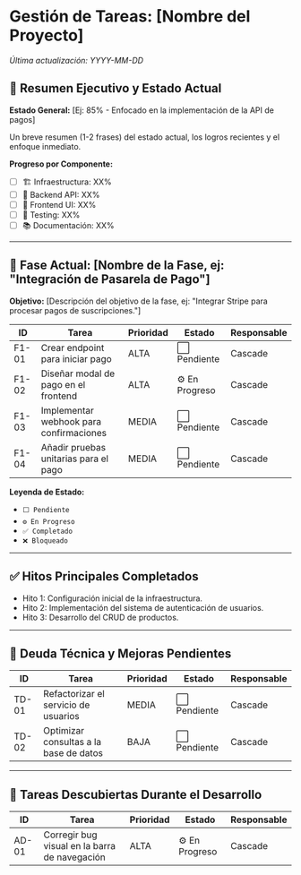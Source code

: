 # Gestión de Tareas: [Nombre del Proyecto]
_Última actualización: YYYY-MM-DD_

## 🎯 Resumen Ejecutivo y Estado Actual

**Estado General:** [Ej: 85% - Enfocado en la implementación de la API de pagos]

Un breve resumen (1-2 frases) del estado actual, los logros recientes y el enfoque inmediato.

**Progreso por Componente:**
- [ ] 🏗️ Infraestructura: XX%
- [ ] 🔗 Backend API: XX%
- [ ] 🎨 Frontend UI: XX%
- [ ] 🧪 Testing: XX%
- [ ] 📚 Documentación: XX%

---

## 🚀 Fase Actual: [Nombre de la Fase, ej: "Integración de Pasarela de Pago"]

**Objetivo:** [Descripción del objetivo de la fase, ej: "Integrar Stripe para procesar pagos de suscripciones."]

| ID    | Tarea                                  | Prioridad | Estado      | Responsable |
|-------|----------------------------------------|-----------|-------------|-------------|
| F1-01 | Crear endpoint para iniciar pago       | ALTA      | ⬜ Pendiente | Cascade     |
| F1-02 | Diseñar modal de pago en el frontend   | ALTA      | ⚙️ En Progreso | Cascade     |
| F1-03 | Implementar webhook para confirmaciones| MEDIA     | ⬜ Pendiente | Cascade     |
| F1-04 | Añadir pruebas unitarias para el pago  | MEDIA     | ⬜ Pendiente | Cascade     |

**Leyenda de Estado:**
- `⬜ Pendiente`
- `⚙️ En Progreso`
- `✅ Completado`
- `❌ Bloqueado`

---

## ✅ Hitos Principales Completados

- Hito 1: Configuración inicial de la infraestructura.
- Hito 2: Implementación del sistema de autenticación de usuarios.
- Hito 3: Desarrollo del CRUD de productos.

---

## 👾 Deuda Técnica y Mejoras Pendientes

| ID    | Tarea                                  | Prioridad | Estado      | Responsable |
|-------|----------------------------------------|-----------|-------------|-------------|
| TD-01 | Refactorizar el servicio de usuarios   | MEDIA     | ⬜ Pendiente | Cascade     |
| TD-02 | Optimizar consultas a la base de datos | BAJA      | ⬜ Pendiente | Cascade     |

---

## 📝 Tareas Descubiertas Durante el Desarrollo

| ID    | Tarea                                        | Prioridad | Estado      | Responsable |
|-------|----------------------------------------------|-----------|-------------|-------------|
| AD-01 | Corregir bug visual en la barra de navegación| ALTA      | ⚙️ En Progreso | Cascade     |
